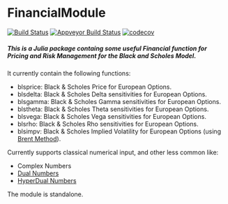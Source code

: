 # FinancialModule
[![Build Status](https://travis-ci.org/rcalxrc08/FinancialModule.jl.svg?branch=master)](https://travis-ci.org/rcalxrc08/FinancialModule.jl)
[![Appveyor Build Status](https://ci.appveyor.com/api/projects/status/147ulk4et2sim293?svg=true)](https://ci.appveyor.com/project/rcalxrc08/financialmodule-jl)
[![codecov](https://codecov.io/gh/rcalxrc08/FinancialModule.jl/branch/master/graph/badge.svg)](https://codecov.io/gh/rcalxrc08/FinancialModule.jl?branch=master)
##### This is a Julia package containg some useful Financial function for Pricing and Risk Management for the Black and Scholes Model.

It currently contain the following functions:

- blsprice: Black & Scholes Price for European Options.
- blsdelta: Black & Scholes Delta sensitivities for European Options.
- blsgamma: Black & Scholes Gamma sensitivities for European Options.
- blstheta: Black & Scholes Theta sensitivities for European Options.
- blsvega: Black & Scholes Vega sensitivities for European Options.
- blsrho: Black & Scholes Rho sensitivities for European Options.
- blsimpv: Black & Scholes Implied Volatility for European Options (using [Brent Method](http://blog.mmast.net/brent-julia)).

Currently supports classical numerical input, and other less common like:

- Complex Numbers
- [Dual Numbers](https://github.com/JuliaDiff/DualNumbers.jl)
- [HyperDual Numbers](https://github.com/JuliaDiff/HyperDualNumbers.jl)

The module is standalone.